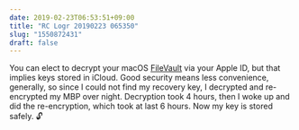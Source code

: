 ```yaml
---
date: 2019-02-23T06:53:51+09:00
title: "RC Logr 20190223 065350"
slug: "1550872431"
draft: false
---
```


You can elect to decrypt your macOS [FileVault](https://support.apple.com/en-us/HT204837) via your Apple ID, but that implies keys stored in iCloud. Good security means less convenience, generally, so since I could not find my recovery key, I decrypted and re-encrypted my MBP over night. Decryption took 4 hours, then I woke up and did the re-encryption, which took at last 6 hours. Now my key is stored safely. 🔓
